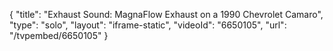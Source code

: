 {
    "title": "Exhaust Sound: MagnaFlow Exhaust on a 1990 Chevrolet Camaro",
    "type": "solo",
    "layout": "iframe-static",
    "videoId": "6650105",
    "url": "\/tvpembed\/6650105"
}